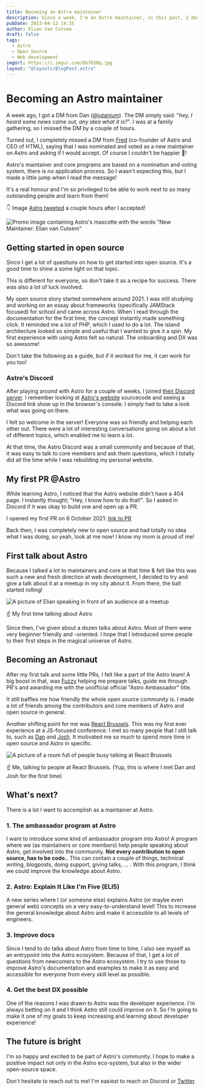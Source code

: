 ```yaml
---
title: Becoming an Astro maintainer
description: Since a week, I'm an Astro maintainer, in this post, I describe the process and my start in open source. I also give some insight in what I'm planning to work on.
pubDate: 2023-04-12 14:35
author: Elian Van Cutsem
draft: false
tags:
  - Astro
  - Open Source
  - Web development
imgUrl: https://i.imgur.com/bb7O3Nq.jpg
layout: "@layouts/BlogPost.astro"
---
```


# Becoming an Astro maintainer

A week ago, I got a DM from Dan ([@jutanium](https://github.com/jutanium)). The DM simply said: "*hey, I heard some news came out, any idea what it is?*". I was at a family gathering, so I missed the DM by a couple of hours.

Turned out, I completely missed a DM from [Fred](https://twitter.com/fredkschott) (co-founder of Astro and CEO of HTML), saying that I was nominated and voted as a new maintainer on Astro and asking if I would accept. Of course I couldn't be happier 🥳!

Astro's maintainer and core programs are based on a nomination and voting system, there is no application process. So I wasn't expecting this, but I made a little jump when I read the message!

It's a real honour and I'm so privileged to be able to work next to so many outstanding people and learn from them!

👇 Image [Astro tweeted](https://twitter.com/astrodotbuild/status/1642981721019940866) a couple hours after I accepted!

![Promo image containing Astro's mascotte with the words "New Maintainer: Elian van Cutsem"](https://i.imgur.com/bb7O3Nq.jpg)

## Getting started in open source

Since I get a lot of questions on how to get started into open source. It's a good time to shine a some light on that topic.

This is different for everyone, so don't take it as a recipe for success. There was also a lot of luck involved.

My open source story started somewhere around 2021. I was still studying and working on an essay about frameworks (specifically JAMStack focused) for school and came across Astro. When I read through the documentation for the first time, the concept instantly made something click. It reminded me a lot of PHP, which I used to do a lot. The island architecture looked so simple and useful that I wanted to give it a spin. My first experience with using Astro felt so natural. The onboarding and DX was so awesome!

Don't take the following as a guide, but if it worked for me, it can work for you too!

### Astro's Discord

After playing around with Astro for a couple of weeks, I joined [their Discord server](https://astro.build/chat). I remember looking at [Astro's website](https://astro.build) sourcecode and seeing a Discord link show up in the browser's console. I simply had to take a look what was going on there.

I felt so welcome in the server! Everyone was so friendly and helping each other out. There were a lot of interesting conversations going on about a lot of different topics, which enabled me to learn a lot.

At that time, the Astro Discord was a small community and because of that, it was easy to talk to core members and ask them questions, which I totally did all the time while I was rebuilding my personal website.

## My first PR @Astro

While learning Astro, I noticed that the Astro website didn't have a 404 page. I instantly thought; "Hey, I know how to do that!". So I asked in Discord if it was okay to build one and open up a PR.

I opened my first PR on 6 October 2021: [link to PR](https://github.com/withastro/astro/pull/1501)

Back then, I was completely new to open source and had totally no idea what I was doing, so yeah, look at me now! I know my mom is proud of me!

## First talk about Astro

Because I talked a lot to maintainers and core at that time & felt like this was such a new and fresh direction at web development, I decided to try and give a talk about it at a meetup in my city about it. From there, the ball started rolling!

![A picture of Elian speaking in front of an audience at a meetup](https://i.imgur.com/KFZx2CD.jpg)

☝️ My first time talking about Astro

Since then, I've given about a dozen talks about Astro. Most of them were very beginner friendly and -oriented. I hope that I introduced some people to their first steps in the magical universe of Astro.

## Becoming an Astronaut

After my first talk and some little PRs, I felt like a part of the Astro team! A big boost in that, was [Fuzzy](https://twitter.com/afuzzybear2) helping me prepare talks, guide me through PR's and awarding me with the unofficial official "Astro Ambassador" title.

It still baffles me how friendly the whole open source community is. I made a lot of friends among the contributors and core members of Astro and open source in general.

Another shifting point for me was [React Brussels](https://www.react.brussels/). This was my first ever experience at a JS-focused conference. I met so many people that I still talk to, such as [Dan](https://twitter.com/jutanium) and [Josh](https://twitter.com/JoshuaKGoldberg). It motivated me so much to spend more time in open source and Astro in specific.

![A picture of a room full of people busy talking at React Brussels](https://i.imgur.com/22LHxKV.jpg)

☝️ Me, talking to people at React Brussels. (Yup, this is where I met Dan and Josh for the first time)

## What's next?

There is a lot I want to accomplish as a maintainer at Astro.

### 1. The ambassador program at Astro

I want to introduce some kind of ambassador program into Astro! A program where we (as maintainers or core members) help people speaking about Astro, get involved into the community. **Not every contribution to open source, has to be code.**. This can contain a couple of things, technical writing, blogposts, doing support, giving talks, ... . With this program, I think we could improve the knowledge about Astro.

### 2. Astro: Explain It Like I'm Five (ELI5)

A new series where I (or someone else) explains Astro (or maybe even general web) concepts on a very easy-to-understand level! This to increase the general knowledge about Astro and make it accessible to all levels of engineers.

### 3. Improve docs

Since I tend to do talks about Astro from time to time, I also see myself as an entrypoint into the Astro ecosystem. Because of that, I get a lot of questions from newcomers to the Astro ecosystem. I try to use those to improve Astro's documentation and examples to make it as easy and accessible for everyone from every skill level as possible.

### 4. Get the best DX possible

One of the reasons I was drawn to Astro was the developer experience. I'm always betting on it and I think Astro still could improve on it. So I'm going to make it one of my goals to keep increasing and learning about developer experience!

## The future is bright

I'm so happy and excited to be part of Astro's community. I hope to make a positive impact not only in the Astro eco-system, but also in the wider open-source space.

Don't hesitate to reach out to me! I'm easiest to reach on Discord or [Twitter](https://twitter.com/eliancodes).
